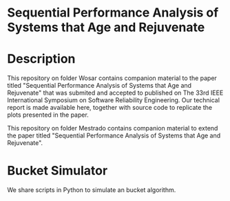 # Sequential Performance Analysis of Systems that Age and Rejuvenate

# Description

This repository on folder Wosar contains companion material to the paper titled "Sequential Performance Analysis of Systems that Age and Rejuvenate" that was submited and accepted to published on The 33rd IEEE International Symposium on Software Reliability Engineering.  Our technical report is made available here, together with source code to replicate the plots presented in the paper. 

This repository on folder Mestrado contains companion material to extend the paper titled "Sequential Performance Analysis of Systems that Age and Rejuvenate".  
# Bucket Simulator

 We share scripts in Python to simulate an bucket algorithm.
